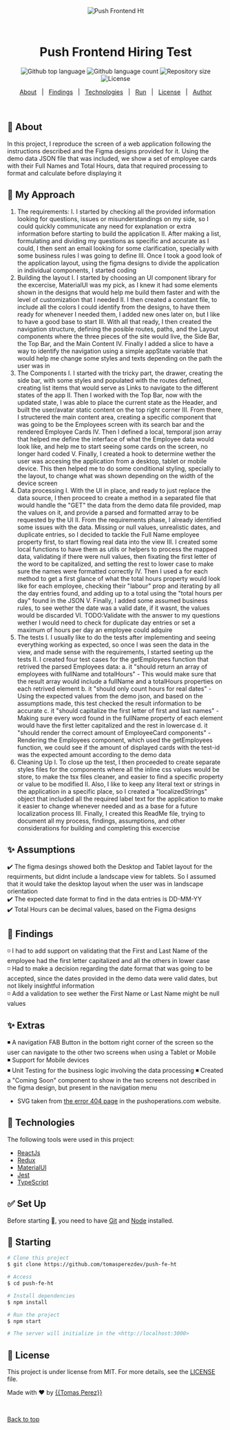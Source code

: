 <div align="center" id="top"> 
  <img src="./.github/app.gif" alt="Push Frontend Ht" />

  &#xa0;

  <!-- <a href="https://pushfrontendht.netlify.app">Demo</a> -->
</div>

<h1 align="center">Push Frontend Hiring Test</h1>

<p align="center">
  <img alt="Github top language" src="https://img.shields.io/github/languages/top/tomasperezdev/push-fe-ht?color=56BEB8">

  <img alt="Github language count" src="https://img.shields.io/github/languages/count/tomasperezdev/push-fe-ht?color=56BEB8">

  <img alt="Repository size" src="https://img.shields.io/github/repo-size/tomasperezdev/push-fe-ht?color=56BEB8">

  <img alt="License" src="https://img.shields.io/github/license/tomasperezdev/push-fe-ht?color=56BEB8">

  <!-- <img alt="Github issues" src="https://img.shields.io/github/issues/tomasperezdev/push-fe-ht?color=56BEB8" /> -->

  <!-- <img alt="Github forks" src="https://img.shields.io/github/forks/tomasperezdev/push-fe-ht?color=56BEB8" /> -->

  <!-- <img alt="Github stars" src="https://img.shields.io/github/stars/tomasperezdev/push-fe-ht?color=56BEB8" /> -->
</p>

<!-- Status -->

<!-- <h4 align="center"> 
	🚧  Push Frontend Ht 🚀 Under construction...  🚧
</h4> 

<hr> -->

<p align="center">
  <a href="#dart-about">About</a> &#xa0; | &#xa0; 
  <a href="#sparkles-features">Findings</a> &#xa0; | &#xa0;
  <a href="#rocket-technologies">Technologies</a> &#xa0; | &#xa0;
  <a href="#checkered_flag-starting">Run</a> &#xa0; | &#xa0;
  <a href="#memo-license">License</a> &#xa0; | &#xa0;
  <a href="https://github.com/tomasperezdev" target="_blank">Author</a>
</p>

<br>

## :dart: About ##

In this project, I reproduce the screen of a web application following the instructions described and the Figma designs provided for it. Using the demo data JSON file that was included, we show a set of employee cards with their Full Names and Total Hours, data that required processing to format and calculate before displaying it

## :dart: My Approach ##

1. The requirements:
    I. I started by checking all the provided information looking for questions, issues or misunderstandings on my side, so I could quickly communicate any need for explanation or extra information before starting to build the application
    II. After making a list, formulating and dividing my questions as specific and accurate as I could, I then sent an email looking for some clarification, specially with some business rules I was going to define
    III. Once I took a good look of the application layout, using the figma designs to divide the application in individual components, I started coding
2. Building the layout
    I. I started by choosing an UI component library for the excercise, MaterialUI was my pick, as I knew it had some elements shown in the designs that would help me build them faster and with the level of customization that I needed
    II. I then created a constant file, to include all the colors I could identify from the designs, to have them ready for whenever I needed them, I added new ones later on, but I like to have a good base to start
    III. With all that ready, I then created the navigation structure, defining the posible routes, paths, and the Layout components where the three pieces of the site would live, the Side Bar, the Top Bar, and the Main Content
    IV. Finally I added a slice to have a way to identify the navigation using a simple appState variable that would help me change some styles and texts depending on the path the user was in
3. The Components
    I. I started with the tricky part, the drawer, creating the side bar, with some styles and populated with the routes defined, creating list items that would serve as Links to navigate to the different states of the app
    II. Then I worked with the Top Bar, now with the updated state, I was able to place the current state as the Header, and built the user/avatar static content on the top right corner
    III. From there, I structered the main content area, creating a specific component that was going to be the Employees screen with its search bar and the rendered Employee Cards
    IV. Then I defined a local, temporal json array that helped me define the interface of what the Employee data would look like, and help me to start seeing some cards on the screen, no longer hard coded
    V. Finally, I created a hook to determine wether the user was accesing the application from a desktop, tablet or mobile device. This then helped me to do some conditional styling, specially to the layout, to change what was shown depending on the width of the device screen
4. Data processing
    I. With the UI in place, and ready to just replace the data source, I then proceed to create a method in a separated file that would handle the "GET" the data from the demo data file provided, map the values on it, and provide a parsed and formatted array to be requested by the UI
    II. From the requirements phase, I already identified some issues with the data. Missing or null values, unrealistic dates, and duplicate entries, so I decided to tackle the Full Name employee property first, to start flowing real data into the view
    III. I created some local functions to have them as utils or helpers to process the mapped data, validating if there were null values, then fixating the first letter of the word to be capitalized, and setting the rest to lower case to make sure the names were formatted correctly
    IV. Then I used a for each method to get a first glance of what the total hours property would look like for each employee, checking their "labour" prop and iterating by all the day entries found, and adding up to a total using the "total hours per day" found in the JSON
    V. Finally, I added some assumed business rules, to see wether the date was a valid date, if it wasnt, the values would be discarded
    VI. TODO:Validate with the answer to my questions wether I would need to check for duplicate day entries or set a maximum of hours per day an employee could adquire
5. The tests
    I. I usually like to do the tests after implementing and seeing everything working as expected, so once I was seen the data in the view, and made sense with the requirements, I started seeting up the tests
    II. I created four test cases for the getEmployees function that retrived the parsed Employees data:
        a. it "should return an array of employees with fullName and totalHours"
          - This would make sure that the result array would include a fullName and a totalHours properties on each retrived element
        b. it "should only count hours for real dates"
          - Using the expected values from the demo json, and based on the assumptions made, this test checked the result information to be accurate
        c. it "should capitalize the first letter of first and last names"
          - Making sure every word found in the fullName property of each element would have the first letter capitalized and the rest in lowercase
        d. it "should render the correct amount of EmployeeCard components"
          - Rendering the Employees component, which used the getEmployees function, we could see if the amount of displayed cards with the test-id was the expected amount according to the demo data
6. Cleaning Up
    I. To close up the test, I then proceeded to create separate styles files for the components where all the inline css values would be store, to make the tsx files cleaner, and easier to find a specific property or value to be modified
    II. Also, I like to keep any literal text or strings in the application in a specific place, so I created a "localizedStrings" object that included all the required label text for the application to make it easier to change whenever needed and as a base for a future localization process
    III. Finally, I created this ReadMe file, trying to document all my process, findings, assumptions, and other considerations for building and completing this excercise
    
## :sparkles: Assumptions ##

:heavy_check_mark: The figma desings showed both the Desktop and Tablet layout for the requirments, but didnt include a landscape view for tablets. So I assumed that it would take the desktop layout when the user was in landscape orientation\
:heavy_check_mark: The expected date format to find in the data entries is DD-MM-YY\
:heavy_check_mark: Total Hours can be decimal values, based on the Figma designs

## 🔎 Findings ##

◽️ I had to add support on validating that the First and Last Name of the employee had the first letter capitalized and all the others in lower case\
◽️ Had to make a decision regarding the date format that was going to be accepted, since the dates provided in the demo data were valid dates, but not likely insightful information\
◽️ Add a validation to see wether the First Name or Last Name might be null values

## :sparkles: Extras ##

◾️ A navigation FAB Button in the bottom right corner of the screen so the user can navigate to the other two screens when using a Tablet or Mobile\
◾️ Support for Mobile devices\
◾️ Unit Testing for the business logic involving the data processing
◾️ Created a "Coming Soon" component to show in the two screens not described in the figma design, but present in the navigation menu
- SVG taken from [the error 404 page](https://www.pushoperations.com/not-found) in the pushoperations.com website.

## :rocket: Technologies ##

The following tools were used in this project:

- [ReactJs](https://react.dev/)
- [Redux](https://redux.js.org/)
- [MaterialUI](https://mui.com/material-ui/)
- [Jest](https://jestjs.io/)
- [TypeScript](https://www.typescriptlang.org/)

## :white_check_mark: Set Up ##

Before starting :checkered_flag:, you need to have [Git](https://git-scm.com) and [Node](https://nodejs.org/en/) installed.

## :checkered_flag: Starting ##

```bash
# Clone this project
$ git clone https://github.com/tomasperezdev/push-fe-ht

# Access
$ cd push-fe-ht

# Install dependencies
$ npm install

# Run the project
$ npm start

# The server will initialize in the <http://localhost:3000>
```

## :memo: License ##

This project is under license from MIT. For more details, see the [LICENSE](LICENSE.md) file.


Made with :heart: by <a href="https://github.com/{{tomasperezdev}}" target="_blank">{{Tomas Perez}}</a>

&#xa0;

<a href="#top">Back to top</a>
